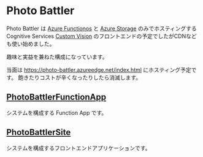 # Photo Battler

Photo Battler は [Azure Functionos](https://azure.microsoft.com/ja-jp/services/functions/) と
 [Azure Storage](https://azure.microsoft.com/ja-jp/services/storage/) のみでホスティングする
 Cognitive Services [Custom Vision](https://azure.microsoft.com/ja-jp/services/cognitive-services/custom-vision-service/) 
のフロントエンドの予定でしたがCDNなども使い始めました。

趣味と実益を兼ねた構成になっています。

当面は https://photo-battler.azureedge.net/index.html にホスティング予定です。
飽きたりコストが辛くなったりしたら消滅します。


## [PhotoBattlerFunctionApp](./PhotoBattlerFunctionApp)

システムを構成する Function App です。


## [PhotoBattlerSite](./PhotoBattlerSite)

システムを構成するフロントエンドアプリケーションです。

